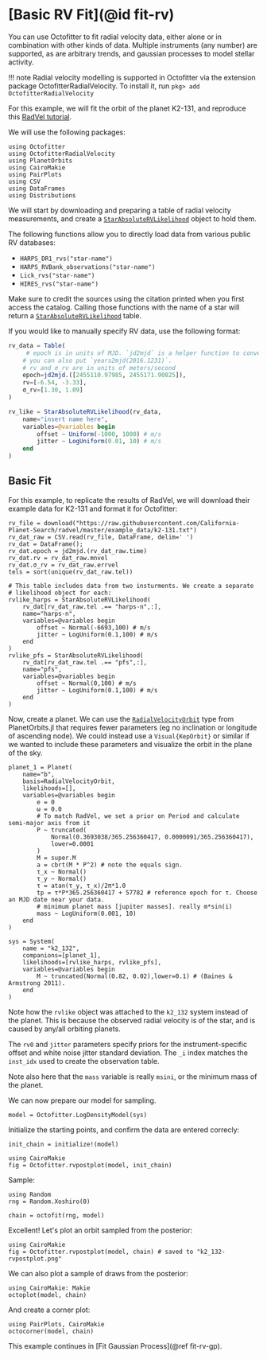# [Basic RV Fit](@id fit-rv)

You can use Octofitter to fit radial velocity data, either alone or in combination with other kinds of data.
Multiple instruments (any number) are supported, as are arbitrary trends, and gaussian processes to model stellar activity.

!!! note
    Radial velocity modelling is supported in Octofitter via the extension package OctofitterRadialVelocity. To install it, run 
    `pkg> add OctofitterRadialVelocity`

For this example, we will fit the orbit of the planet K2-131, and reproduce this [RadVel tutorial](https://radvel.readthedocs.io/en/latest/tutorials/GaussianProcess-tutorial.html).


We will use the following packages:
```@example 1
using Octofitter
using OctofitterRadialVelocity
using PlanetOrbits
using CairoMakie
using PairPlots
using CSV
using DataFrames
using Distributions
```

We will start by downloading and preparing a table of radial velocity measurements, and create a [`StarAbsoluteRVLikelihood`](@ref) object to hold them.


The following functions allow you to directly load data from various public RV databases:
* `HARPS_DR1_rvs("star-name")`
* `HARPS_RVBank_observations("star-name")`
* `Lick_rvs("star-name")`
* `HIRES_rvs("star-name")`

Make sure to credit the sources using the citation printed when you first access the catalog.
Calling those functions with the name of a star will return a [`StarAbsoluteRVLikelihood`](@ref) table. 


If you would like to manually specify RV data, use the following format:
```julia
rv_data = Table(
     # epoch is in units of MJD. `jd2mjd` is a helper function to convert.
    # you can also put `years2mjd(2016.1231)`.
    # rv and σ_rv are in units of meters/second
    epoch=jd2mjd.([2455110.97985, 2455171.90825]),
    rv=[-6.54, -3.33],
    σ_rv=[1.30, 1.09]
)

rv_like = StarAbsoluteRVLikelihood(rv_data, 
    name="insert name here",
    variables=@variables begin
        offset ~ Uniform(-1000, 1000) # m/s
        jitter ~ LogUniform(0.01, 10) # m/s
    end
)
```

## Basic Fit


For this example, to replicate the results of RadVel, we will download their example data for K2-131 and format it for Octofitter:
```@example 1
rv_file = download("https://raw.githubusercontent.com/California-Planet-Search/radvel/master/example_data/k2-131.txt")
rv_dat_raw = CSV.read(rv_file, DataFrame, delim=' ')
rv_dat = DataFrame();
rv_dat.epoch = jd2mjd.(rv_dat_raw.time)
rv_dat.rv = rv_dat_raw.mnvel
rv_dat.σ_rv = rv_dat_raw.errvel
tels = sort(unique(rv_dat_raw.tel))

# This table includes data from two insturments. We create a separate
# likelihood object for each:
rvlike_harps = StarAbsoluteRVLikelihood(
    rv_dat[rv_dat_raw.tel .== "harps-n",:],
    name="harps-n",
    variables=@variables begin
        offset ~ Normal(-6693,100) # m/s
        jitter ~ LogUniform(0.1,100) # m/s
    end
)
rvlike_pfs = StarAbsoluteRVLikelihood(
    rv_dat[rv_dat_raw.tel .== "pfs",:],
    name="pfs",
    variables=@variables begin
        offset ~ Normal(0,100) # m/s
        jitter ~ LogUniform(0.1,100) # m/s
    end
)
```


Now, create a planet. We can use the [`RadialVelocityOrbit`](https://sefffal.github.io/PlanetOrbits.jl/dev/api/#Required-Parameters) type from PlanetOrbits.jl that requires fewer parameters (eg no inclination or longitude of ascending node). We could instead use a `Visual{KepOrbit}` or similar
if we wanted to include these parameters and visualize the orbit in the plane of the sky.


```@example 1
planet_1 = Planet(
    name="b",
    basis=RadialVelocityOrbit,
    likelihoods=[],
    variables=@variables begin
        e = 0
        ω = 0.0
        # To match RadVel, we set a prior on Period and calculate semi-major axis from it
        P ~ truncated(
            Normal(0.3693038/365.256360417, 0.0000091/365.256360417),
            lower=0.0001
        )
        M = super.M
        a = cbrt(M * P^2) # note the equals sign. 
        τ_x ~ Normal()
        τ_y ~ Normal()
        τ = atan(τ_y, τ_x)/2π*1.0
        tp = τ*P*365.256360417 + 57782 # reference epoch for τ. Choose an MJD date near your data.
        # minimum planet mass [jupiter masses]. really m*sin(i)
        mass ~ LogUniform(0.001, 10)
    end
)

sys = System(
    name = "k2_132",
    companions=[planet_1],
    likelihoods=[rvlike_harps, rvlike_pfs],
    variables=@variables begin
        M ~ truncated(Normal(0.82, 0.02),lower=0.1) # (Baines & Armstrong 2011).
    end
)

```

Note how the `rvlike` object was attached to the `k2_132` system instead of the planet. This is because
the observed radial velocity is of the star, and is caused by any/all orbiting planets.

The `rv0` and `jitter` parameters specify priors for the instrument-specific offset and white noise jitter standard deviation. The `_i` index matches the `inst_idx` used to create the observation table.

Note also here that the `mass` variable is really `msini`, or the minimum mass of the planet.

We can now prepare our model for sampling.
```@example 1
model = Octofitter.LogDensityModel(sys)
```

Initialize the starting points, and confirm the data are entered correcly:
```@example 1
init_chain = initialize!(model)

using CairoMakie
fig = Octofitter.rvpostplot(model, init_chain)
```

Sample:
```@example 1
using Random
rng = Random.Xoshiro(0)

chain = octofit(rng, model)
```

Excellent! Let's plot an orbit sampled from the posterior:
```@example 1
using CairoMakie
fig = Octofitter.rvpostplot(model, chain) # saved to "k2_132-rvpostplot.png"
```

We can also plot a sample of draws from the posterior:
```@example 1
using CairoMakie: Makie
octoplot(model, chain)
```


And create a corner plot:
```@example 1
using PairPlots, CairoMakie
octocorner(model, chain)
```

This example continues in [Fit Gaussian Process](@ref fit-rv-gp).
